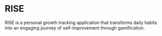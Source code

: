 # RISE
RISE is a personal growth tracking application that transforms daily habits into an engaging journey of self-improvement through gamification.
